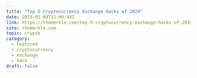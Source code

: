 ```yaml
---
title: "Top 5 Cryptocurrency Exchange Hacks of 2019"
date: 2019-05-09T12:00:43Z
link: https://themerkle.com/top-5-cryptocurrency-exchange-hacks-of-2019/?utm_medium=RSS&utm_source=hune
site: themerkle.com
topic: crypto
category:
  - Featured
  - cryptocurrency
  - exchange
  - hack
draft: false
---
```

